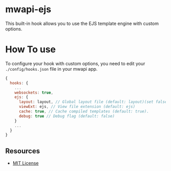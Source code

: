 # mwapi-ejs

This built-in hook allows you to use the EJS template engine with custom options.

# How To use

To configure your hook with custom options, you need to edit your `./config/hooks.json` file in your mwapi app.
```javascript
{
  hooks: {
    ...
    websockets: true,
    ejs: {
      layout: layout, // Global layout file (default: layout)(set false to disable layout)
      viewExt: ejs, // View file extension (default: ejs)
      cache: true, // Cache compiled templates (default: true).
      debug: true // Debug flag (default: false)
    }
    ...
  }
}
```

## Resources

- [MIT License](LICENSE.md)
